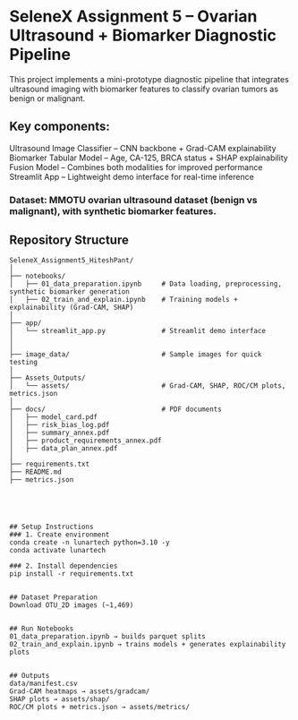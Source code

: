 # SeleneX Assignment 5 – Ovarian Ultrasound + Biomarker Diagnostic Pipeline

This project implements a mini-prototype diagnostic pipeline that integrates ultrasound imaging with biomarker features to classify ovarian tumors as benign or malignant.

## Key components:
Ultrasound Image Classifier – CNN backbone + Grad-CAM explainability
Biomarker Tabular Model – Age, CA-125, BRCA status + SHAP explainability
Fusion Model – Combines both modalities for improved performance
Streamlit App – Lightweight demo interface for real-time inference

### Dataset: MMOTU ovarian ultrasound dataset (benign vs malignant), with synthetic biomarker features.

## Repository Structure
```
SeleneX_Assignment5_HiteshPant/
│
├── notebooks/
│   ├── 01_data_preparation.ipynb     # Data loading, preprocessing, synthetic biomarker generation
│   ├── 02_train_and_explain.ipynb    # Training models + explainability (Grad-CAM, SHAP)
│
├── app/
│   └── streamlit_app.py              # Streamlit demo interface
│
│
├── image_data/                       # Sample images for quick testing
│
├── Assets_Outputs/
│   └── assets/                       # Grad-CAM, SHAP, ROC/CM plots, metrics.json
│   
├── docs/                             # PDF documents
│   ├── model_card.pdf
│   ├── risk_bias_log.pdf
│   ├── summary_annex.pdf
│   ├── product_requirements_annex.pdf
│   ├── data_plan_annex.pdf
│
├── requirements.txt
├── README.md
├── metrics.json





## Setup Instructions
### 1. Create environment
conda create -n lunartech python=3.10 -y
conda activate lunartech

### 2. Install dependencies
pip install -r requirements.txt


## Dataset Preparation
Download OTU_2D images (~1,469)


## Run Notebooks
01_data_preparation.ipynb → builds parquet splits
02_train_and_explain.ipynb → trains models + generates explainability plots


## Outputs
data/manifest.csv
Grad-CAM heatmaps → assets/gradcam/
SHAP plots → assets/shap/
ROC/CM plots + metrics.json → assets/metrics/

